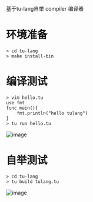 基于tu-lang自举 compiler 编译器

# 环境准备
```
> cd tu-lang
> make install-bin
```
# 编译测试
```
> vim hello.tu
use fmt
func main(){
    fmt.println("hello tulang")
}
> tu run hello.tu
```
![image](../assets/compiler_helloworld.png#w50)

# 自举测试
```
> cd tu-lang
> tu build tulang.tu
```
![image](../assets/compiler_compiler.png#w50)